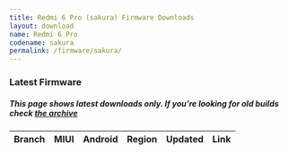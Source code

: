 ```yaml
---
title: Redmi 6 Pro (sakura) Firmware Downloads
layout: download
name: Redmi 6 Pro
codename: sakura
permalink: /firmware/sakura/
---
```



### Latest Firmware
##### This page shows latest downloads only. If you're looking for old builds check [the archive](/archive/firmware/sakura/)


<div class="table-responsive-md" id="table-wrapper">
<table id="firmware" class="compact table table-striped table-hover table-sm">
    <thead class="thead-dark">
        <tr>
            <th>Branch</th>
            <th>MIUI</th>
            <th>Android</th>
            <th>Region</th>
            <th>Updated</th>
            <th>Link</th>
        </tr>
    </thead>
    <script>loadFirmwareDownloads('sakura', 'latest')</script>
</table>
</div>
